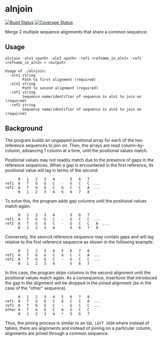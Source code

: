 # alnjoin

[![Build Status](https://travis-ci.org/kentwait/alnjoin.svg?branch=master)](https://travis-ci.org/kentwait/alnjoin)
[![Coverage Status](https://coveralls.io/repos/github/kentwait/alnjoin/badge.svg?branch=master)](https://coveralls.io/github/kentwait/alnjoin?branch=master)

Merge 2 multiple sequence alignments that share a common sequence.

## Usage

`alnjoin -aln1 <path> -aln2 <path> -ref1 <refname_in_aln1> -ref2 <refname_in_aln2> > <output>`

```
Usage of ./alnjoin:
  -aln1 string
        Path to first alignment (required)
  -aln2 string
        Path to second alignment (required)
  -ref1 string
        Sequence name/identifier of sequence in aln1 to join on  (required)
  -ref2 string
        Sequence name/identifier of sequence in aln2 to join on (required)
```

## Background

The program builds an ungapped positional array for each of the two reference sequences to join on. Then, the arrays are read column-by-column, advancing 1 column at a time, until the positional values match.

Positional values may not readily match due to the presence of gaps in the reference sequences. When a gap is encountered in the first reference, its positional value will lag in terms of the second:

```
      0   1   2   3   4       5   6   7
ref1  A   T   G   G   C   -   G   C   C  ...
ref2  A   T   G   G   C   G   C   C   A  ...
      0   1   2   3   4   5   6   7   8
```

To solve this, the program adds gap columns until the positional values match again.

```
      0   1   2   3   4       5   6   7
ref1  A   T   G   G   C   -   G   C   C  ...
ref2  A   T   G   G   C   -   G   C   C   A  ...
      0   1   2   3   4       5   6   7   8
```

Conversely, the seoncd reference sequence may contain gaps and will lag relative to the first reference sequence as shown in the following example:

```
      0   1   2   3   4   5   6   7   8
ref1  A   T   G   G   C   G   C   C   A  ...
ref2  A   T   G   G   C   -   G   C   C  ...
      0   1   2   3   4       5   6   7
```

In this case, the program skips columns in the second alignment until the positional values match again. As a consequence, insertions that introduced the gap in the alignment will be dropped in the joined alignment (as in the case of the "other" sequence).

```
      0   1   2   3   4   5   6   7   8
ref1  A   T   G   G   C   G   C   C   A  ...
ref2  A   T   G   G   C   -   G   C   C  ...
other A   T   G   G   C   A   G   C   C
      0   1   2   3   4   *   5   6   7
```

Thus, the joining process is similar to an `SQL LEFT JOIN` where instead of tables, there are alignments and instead of joining on a particular column, alignments are joined through a common sequence.
